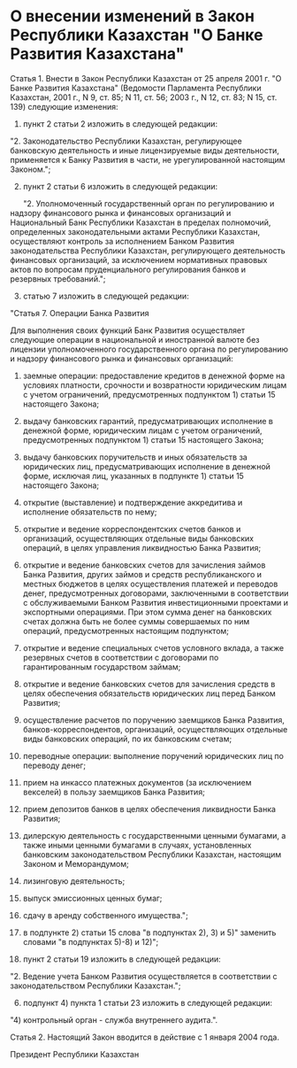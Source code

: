 # О внесении изменений в Закон Республики Казахстан "О Банке Развития Казахстана"

Статья 1. Внести в Закон Республики Казахстан от 25 апреля 2001 г. "О Банке Развития Казахстана" (Ведомости Парламента Республики Казахстан, 2001 г., N 9, ст. 85; N 11, ст. 56; 2003 г., N 12, ст. 83; N 15, ст. 139) следующие изменения:

1) пункт 2 статьи 2 изложить в следующей редакции:

"2. Законодательство Республики Казахстан, регулирующее банковскую деятельность и иные лицензируемые виды деятельности, применяется к Банку Развития в части, не урегулированной настоящим Законом.";

2) пункт 2 статьи 6 изложить в следующей редакции:

      "2. Уполномоченный государственный орган по регулированию и надзору финансового рынка и финансовых организаций и Национальный Банк Республики Казахстан в пределах полномочий, определенных законодательными актами Республики Казахстан, осуществляют контроль за исполнением Банком Развития законодательства Республики Казахстан, регулирующего деятельность финансовых организаций, за исключением нормативных правовых актов по вопросам пруденциального регулирования банков и резервных требований.";

3) статью 7 изложить в следующей редакции:

"Статья 7. Операции Банка Развития

Для выполнения своих функций Банк Развития осуществляет следующие операции в национальной и иностранной валюте без лицензии уполномоченного государственного органа по регулированию и надзору финансового рынка и финансовых организаций:

1) заемные операции: предоставление кредитов в денежной форме на условиях платности, срочности и возвратности юридическим лицам с учетом ограничений, предусмотренных подпунктом 1) статьи 15 настоящего Закона;

2) выдачу банковских гарантий, предусматривающих исполнение в денежной форме, юридическим лицам с учетом ограничений, предусмотренных подпунктом 1) статьи 15 настоящего Закона;

3) выдачу банковских поручительств и иных обязательств за юридических лиц, предусматривающих исполнение в денежной форме, исключая лиц, указанных в подпункте 1) статьи 15 настоящего Закона;

4) открытие (выставление) и подтверждение аккредитива и исполнение обязательств по нему;

5) открытие и ведение корреспондентских счетов банков и организаций, осуществляющих отдельные виды банковских операций, в целях управления ликвидностью Банка Развития;

6) открытие и ведение банковских счетов для зачисления займов Банка Развития, других займов и средств республиканского и местных бюджетов в целях осуществления платежей и переводов денег, предусмотренных договорами, заключенными в соответствии с обслуживаемыми Банком Развития инвестиционными проектами и экспортными операциями. При этом сумма денег на банковских счетах должна быть не более суммы совершаемых по ним операций, предусмотренных настоящим подпунктом;

7) открытие и ведение специальных счетов условного вклада, а также резервных счетов в соответствии с договорами по гарантированным государством займам;

8) открытие и ведение банковских счетов для зачисления средств в целях обеспечения обязательств юридических лиц перед Банком Развития;

9) осуществление расчетов по поручению заемщиков Банка Развития, банков-корреспондентов, организаций, осуществляющих отдельные виды банковских операций, по их банковским счетам;

10) переводные операции: выполнение поручений юридических лиц по переводу денег;

11) прием на инкассо платежных документов (за исключением векселей) в пользу заемщиков Банка Развития;

12) прием депозитов банков в целях обеспечения ликвидности Банка Развития;

13) дилерскую деятельность с государственными ценными бумагами, а также иными ценными бумагами в случаях, установленных банковским законодательством Республики Казахстан, настоящим Законом и Меморандумом;

14) лизинговую деятельность;

15) выпуск эмиссионных ценных бумаг;

16) сдачу в аренду собственного имущества.";

4) в подпункте 2) статьи 15 слова "в подпунктах 2), 3) и 5)" заменить словами "в подпунктах 5)-8) и 12)";

5) пункт 2 статьи 19 изложить в следующей редакции:

"2. Ведение учета Банком Развития осуществляется в соответствии с законодательством Республики Казахстан.";

6) подпункт 4) пункта 1 статьи 23 изложить в следующей редакции:

"4) контрольный орган - служба внутреннего аудита.".

Статья 2. Настоящий Закон вводится в действие с 1 января 2004 года.

Президент Республики Казахстан

